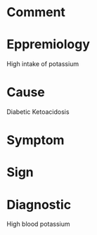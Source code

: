 # Comment

# Eppremiology

High intake of potassium

# Cause

Diabetic Ketoacidosis

# Symptom

# Sign

# Diagnostic

High blood potassium
